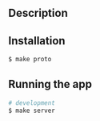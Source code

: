 ## Description

## Installation

```bash
$ make proto
```

## Running the app

```bash
# development
$ make server
```